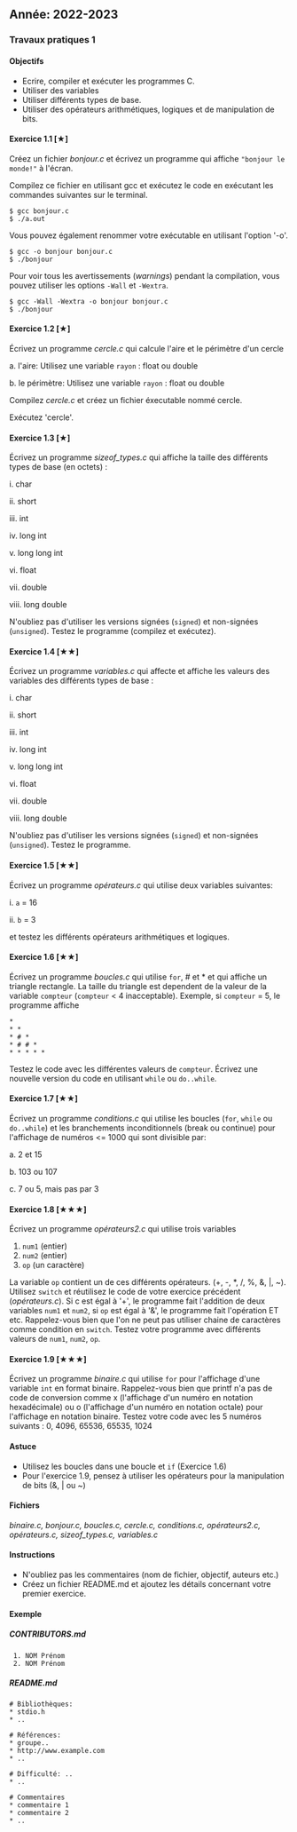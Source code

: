 Année: 2022-2023
----------------

### Travaux pratiques 1

#### Objectifs

-   Ecrire, compiler et exécuter les programmes C.
-   Utiliser des variables
-   Utiliser différents types de base.
-   Utiliser des opérateurs arithmétiques, logiques et de manipulation de bits. 

#### Exercice 1.1 [★]

 
Créez un fichier *bonjour.c* et écrivez un programme qui affiche
`"bonjour le monde!"` à l'écran. 

Compilez ce fichier en utilisant gcc et exécutez le code en exécutant les commandes suivantes sur le terminal.

```
$ gcc bonjour.c
$ ./a.out
```

Vous pouvez également renommer votre exécutable en utilisant l'option '-o'.

```
$ gcc -o bonjour bonjour.c 
$ ./bonjour
```

Pour voir tous les avertissements (*warnings*) pendant la compilation, vous pouvez utiliser les options `-Wall` et `-Wextra`.

```
$ gcc -Wall -Wextra -o bonjour bonjour.c 
$ ./bonjour
```

#### Exercice 1.2 [★]

 
Écrivez un programme *cercle.c* qui calcule l'aire et le périmètre d'un
cercle

a.  l'aire: Utilisez une variable `rayon` : float ou double

b.  le périmètre: Utilisez une variable `rayon` : float ou double


Compilez *cercle.c* et créez un fichier éxecutable nommé cercle.

Exécutez 'cercle'.


#### Exercice 1.3 [★]

 
Écrivez un programme *sizeof_types.c* qui affiche la taille des
différents types de base (en octets) :

i.  char

ii. short

iii. int

iv. long int

v.  long long int

vi. float

vii. double

viii. long double


N'oubliez pas d'utiliser les versions signées (`signed`) et non-signées (`unsigned`). Testez le
programme (compilez et exécutez).


#### Exercice 1.4 [★★]

 
Écrivez un programme *variables.c* qui affecte et affiche les valeurs
des variables des différents types de base :

i.  char

ii. short

iii. int

iv. long int

v.  long long int

vi. float

vii. double

viii. long double


N'oubliez pas d'utiliser les versions signées (`signed`) et non-signées (`unsigned`). Testez
le programme.


#### Exercice 1.5 [★★]

 
Écrivez un programme *opérateurs.c* qui utilise deux variables
suivantes:

i.  `a` = 16

ii. `b` = 3

et testez les différents opérateurs arithmétiques et logiques.


#### Exercice 1.6 [★★]

 
Écrivez un programme *boucles.c* qui utilise `for`, # et * et qui
affiche un triangle rectangle. La taille du triangle est dependent de la
valeur de la variable `compteur` (`compteur` < 4 inacceptable).
Exemple, si `compteur` = 5, le programme affiche

```
*              
* *               
* # *              
* # # *              
* * * * *
```

Testez le code avec les différentes valeurs de `compteur`. Écrivez une
nouvelle version du code en utilisant `while` ou `do..while`.


#### Exercice 1.7 [★★]

 
Écrivez un programme *conditions.c* qui utilise les boucles (`for`,
`while` ou `do..while`) et les branchements inconditionnels (break
ou continue) pour l'affichage de numéros <= 1000 qui sont divisible par:

a.  2 et 15

b.  103 ou 107

c.  7 ou 5, mais pas par 3



#### Exercice 1.8 [★★★]

 
Écrivez un programme *opérateurs2.c* qui utilise trois variables

1.  `num1` (entier)
2.  `num2` (entier)
3.  `op` (un caractère)

La variable `op` contient un de ces différents opérateurs. (+, -, \*,
/, %, &, |, ~). Utilisez `switch` et réutilisez le code de votre exercice précédent (*opérateurs.c*). 
Si c est égal à '+', le programme fait l'addition de
deux variables `num1` et `num2`, si `op` est égal à '&', le
programme fait l'opération ET etc. Rappelez-vous bien que l'on ne peut
pas utiliser chaine de caractères comme condition en `switch`. Testez
votre programme avec différents valeurs de `num1`, `num2`, `op`. 


#### Exercice 1.9 [★★★]

 
Écrivez un programme *binaire.c* qui utilise `for` pour l'affichage
d'une variable `int` en format binaire. Rappelez-vous bien que printf n'a
pas de code de conversion comme x (l'affichage d'un numéro en notation
hexadécimale) ou o (l'affichage d'un numéro en notation octale) pour
l'affichage en notation binaire. Testez votre code avec les 5 numéros
suivants : 0, 4096, 65536, 65535, 1024


#### Astuce

-   Utilisez les boucles dans une boucle et `if` (Exercice 1.6)
-   Pour l'exercice 1.9, pensez à utiliser les opérateurs pour la
    manipulation de bits (&, | ou ~)

#### Fichiers

*binaire.c, bonjour.c, boucles.c, cercle.c, conditions.c, opérateurs2.c,
opérateurs.c, sizeof_types.c, variables.c*

#### Instructions

-   N'oubliez pas les commentaires (nom de fichier, objectif, auteurs
    etc.)
-   Créez un fichier README.md et ajoutez les détails concernant votre premier
    exercice.

#### Exemple

 
##### CONTRIBUTORS.md

```             
 1. NOM Prénom
 2. NOM Prénom
```             


##### README.md

```             
# Bibliothèques:               
* stdio.h               
* ..              

# Références:               
* groupe..               
* http://www.example.com               
* ..              

# Difficulté: ..               
* ..              

# Commentaires               
* commentaire 1               
* commentaire 2               
* ..             
```
